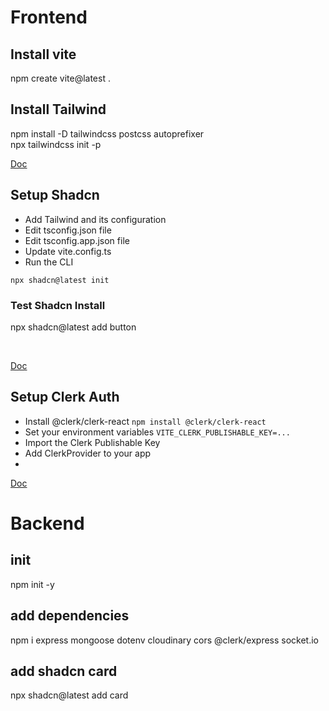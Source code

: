 # Frontend

## Install vite

npm create vite@latest .

## Install Tailwind

npm install -D tailwindcss postcss autoprefixer
<br/>
npx tailwindcss init -p
<br/>

[Doc](https://tailwindcss.com/docs/guides/vite)

## Setup Shadcn

- Add Tailwind and its configuration
- Edit tsconfig.json file
- Edit tsconfig.app.json file
- Update vite.config.ts
- Run the CLI
```shell
npx shadcn@latest init
```
### Test Shadcn Install
npx shadcn@latest add button
<br/>


<br/>

[Doc](https://ui.shadcn.com/docs/installation/vite)

## Setup Clerk Auth

- Install @clerk/clerk-react
```npm install @clerk/clerk-react```
- Set your environment variables
```VITE_CLERK_PUBLISHABLE_KEY=...```
- Import the Clerk Publishable Key
- Add ClerkProvider to your app
-

[Doc](https://dashboard.clerk.com/apps/app_2pg2Cpsn8h6Ihj0gcenvujcGxh6/instances/ins_2pg2CrENDJlhFlRqEGYK0vGfpaG)

# Backend

## init
npm init -y

## add dependencies
npm i express mongoose dotenv cloudinary cors @clerk/express socket.io

## add shadcn card
npx shadcn@latest add card